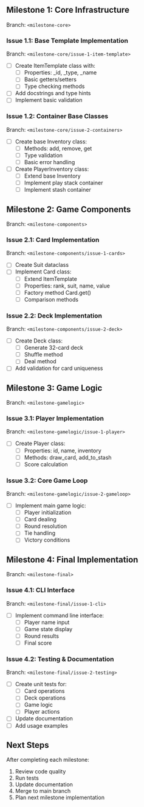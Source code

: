 ## Milestone 1: Core Infrastructure
Branch: `<milestone-core>`

### Issue 1.1: Base Template Implementation
Branch: `<milestone-core/issue-1-item-template>`
- [ ] Create ItemTemplate class with:
  - [ ] Properties: _id, _type, _name
  - [ ] Basic getters/setters
  - [ ] Type checking methods
- [ ] Add docstrings and type hints
- [ ] Implement basic validation

### Issue 1.2: Container Base Classes
Branch: `<milestone-core/issue-2-containers>`
- [ ] Create base Inventory class:
  - [ ] Methods: add, remove, get
  - [ ] Type validation
  - [ ] Basic error handling
- [ ] Create PlayerInventory class:
  - [ ] Extend base Inventory
  - [ ] Implement play stack container
  - [ ] Implement stash container

## Milestone 2: Game Components
Branch: `<milestone-components>`

### Issue 2.1: Card Implementation
Branch: `<milestone-components/issue-1-cards>`
- [ ] Create Suit dataclass
- [ ] Implement Card class:
  - [ ] Extend ItemTemplate
  - [ ] Properties: rank, suit, name, value
  - [ ] Factory method Card.get()
  - [ ] Comparison methods

### Issue 2.2: Deck Implementation
Branch: `<milestone-components/issue-2-deck>`
- [ ] Create Deck class:
  - [ ] Generate 32-card deck
  - [ ] Shuffle method
  - [ ] Deal method
- [ ] Add validation for card uniqueness

## Milestone 3: Game Logic
Branch: `<milestone-gamelogic>`

### Issue 3.1: Player Implementation
Branch: `<milestone-gamelogic/issue-1-player>`
- [ ] Create Player class:
  - [ ] Properties: id, name, inventory
  - [ ] Methods: draw_card, add_to_stash
  - [ ] Score calculation

### Issue 3.2: Core Game Loop
Branch: `<milestone-gamelogic/issue-2-gameloop>`
- [ ] Implement main game logic:
  - [ ] Player initialization
  - [ ] Card dealing
  - [ ] Round resolution
  - [ ] Tie handling
  - [ ] Victory conditions

## Milestone 4: Final Implementation
Branch: `<milestone-final>`

### Issue 4.1: CLI Interface
Branch: `<milestone-final/issue-1-cli>`
- [ ] Implement command line interface:
  - [ ] Player name input
  - [ ] Game state display
  - [ ] Round results
  - [ ] Final score

### Issue 4.2: Testing & Documentation
Branch: `<milestone-final/issue-2-testing>`
- [ ] Create unit tests for:
  - [ ] Card operations
  - [ ] Deck operations
  - [ ] Game logic
  - [ ] Player actions
- [ ] Update documentation
- [ ] Add usage examples

## Next Steps
After completing each milestone:
1. Review code quality
2. Run tests
3. Update documentation
4. Merge to main branch
5. Plan next milestone implementation